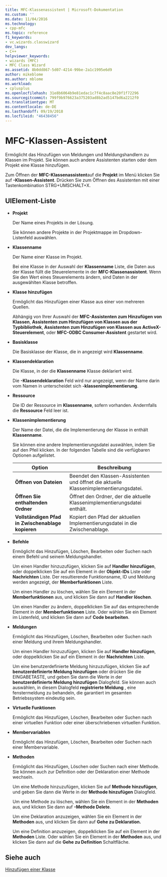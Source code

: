 ```yaml
---
title: MFC-Klassenassistent | Microsoft-Dokumentation
ms.custom: ''
ms.date: 11/04/2016
ms.technology:
- cpp-mfc
ms.topic: reference
f1_keywords:
- vc.wizards.classwizard
dev_langs:
- C++
helpviewer_keywords:
- wizards (MFC)
- MFC Class Wizard
ms.assetid: 8b0dd867-5d07-4214-99be-2a1c1995e6d9
author: mikeblome
ms.author: mblome
ms.workload:
- cplusplus
ms.openlocfilehash: 31e8b6064b9e81edac1c7f4c8aac8e20f1f72296
ms.sourcegitcommit: 799f9b976623a375203ad8b2ad5147bd6a2212f0
ms.translationtype: MT
ms.contentlocale: de-DE
ms.lasthandoff: 09/19/2018
ms.locfileid: "46438456"
---
```

# <a name="mfc-class-wizard"></a>MFC-Klassen-Assistent

Ermöglicht das Hinzufügen von Meldungen und Meldungshandlern zu Klassen im Projekt. Sie können auch andere Assistenten starten oder dem Projekt eine Klasse hinzufügen.

Zum Öffnen der **MFC-Klassenassistent**auf die **Projekt** im Menü klicken Sie auf **-Klassen-Assistent**. Drücken Sie zum Öffnen des Assistenten mit einer Tastenkombination STRG+UMSCHALT+X.

## <a name="uielement-list"></a>UIElement-Liste

- **Projekt**

   Der Name eines Projekts in der Lösung.

   Sie können andere Projekte in der Projektmappe im Dropdown-Listenfeld auswählen.

- **Klassenname**

   Der Name einer Klasse im Projekt.

   Bei eine Klasse in der Auswahl der **Klassenname** Liste, die Daten aus der Klasse füllt die Steuerelemente in der **MFC-Klassenassistent**. Wenn Sie den Wert eines Steuerelements ändern, sind Daten in der ausgewählten Klasse betroffen.

- **Klasse hinzufügen**

   Ermöglicht das Hinzufügen einer Klasse aus einer von mehreren Quellen.

   Abhängig von Ihrer Auswahl der **MFC-Assistenten zum Hinzufügen von Klassen**, **Assistenten zum Hinzufügen von Klassen aus der Typbibliothek**, **Assistenten zum Hinzufügen von Klassen aus ActiveX-Steuerelement**, oder **MFC-ODBC Consumer-Assistent** gestartet wird.

- **Basisklasse**

   Die Basisklasse der Klasse, die in angezeigt wird **Klassenname**.

- **Klassendeklaration**

   Die Klasse, in der die **Klassenname** Klasse deklariert wird.

   Die **-Klassendeklaration** Feld wird nur angezeigt, wenn der Name darin vom Namen in unterscheidet sich **-klassenimplementierung**.

- **Ressource**

   Die ID der Ressource im **Klassenname**, sofern vorhanden. Andernfalls die **Ressource** Feld leer ist.

- **Klassenimplementierung**

   Der Name der Datei, die die Implementierung der Klasse in enthält **Klassenname**.

   Sie können eine andere Implementierungsdatei auswählen, indem Sie auf den Pfeil klicken. In der folgenden Tabelle sind die verfügbaren Optionen aufgelistet.

   |Option|Beschreibung|
   |------------|-----------------|
   |**Öffnen von Dateien**|Beendet den Klassen-Assistenten und öffnet die aktuelle Klassenimplementierungsdatei.|
   |**Öffnen Sie enthaltenden Ordner**|Öffnet den Ordner, der die aktuelle Klassenimplementierungsdatei enthält.|
   |**Vollständigen Pfad in Zwischenablage kopieren**|Kopiert den Pfad der aktuellen Implementierungsdatei in die Zwischenablage.|

- **Befehle**

   Ermöglicht das Hinzufügen, Löschen, Bearbeiten oder Suchen nach einem Befehl und seinem Meldungshandler.

   Um einen Handler hinzuzufügen, klicken Sie auf **Handler hinzufügen**, oder doppelklicken Sie auf ein Element in der **Objekt-IDs** Liste oder **Nachrichten** Liste. Der resultierende Funktionsname, ID und Meldung werden angezeigt, der **Memberfunktionen** Liste.

   Um einen Handler zu löschen, wählen Sie ein Element in der **Memberfunktionen** aus, und klicken Sie dann auf **Handler löschen**.

   Um einen Handler zu ändern, doppelklicken Sie auf das entsprechende Element in der **Memberfunktionen** Liste. Oder wählen Sie ein Element im Listenfeld, und klicken Sie dann auf **Code bearbeiten**.

- **Meldungen**

   Ermöglicht das Hinzufügen, Löschen, Bearbeiten oder Suchen nach einer Meldung und ihrem Meldungshandler.

   Um einen Handler hinzuzufügen, klicken Sie auf **Handler hinzufügen**, oder doppelklicken Sie auf ein Element in der **Nachrichten** Liste.

   Um eine benutzerdefinierte Meldung hinzuzufügen, klicken Sie auf **benutzerdefinierte Meldung hinzufügen** oder drücken Sie die EINGABETASTE, und geben Sie dann die Werte in der **benutzerdefinierte Meldung hinzufügen** Dialogfeld. Sie können auch auswählen, in diesem Dialogfeld **registrierte Meldung** , eine fenstermeldung zu behandeln, die garantiert im gesamten Betriebssystem eindeutig sein.

- **Virtuelle Funktionen**

   Ermöglicht das Hinzufügen, Löschen, Bearbeiten oder Suchen nach einer virtuellen Funktion oder einer überschriebenen virtuellen Funktion.

- **Membervariablen**

   Ermöglicht das Hinzufügen, Löschen, Bearbeiten oder Suchen nach einer Membervariable.

- **Methoden**

   Ermöglicht das Hinzufügen, Löschen oder Suchen nach einer Methode. Sie können auch zur Definition oder der Deklaration einer Methode wechseln.

   Um eine Methode hinzuzufügen, klicken Sie auf **Methode hinzufügen**, und geben Sie dann die Werte in der **Methode hinzufügen** Dialogfeld.

   Um eine Methode zu löschen, wählen Sie ein Element in der **Methoden** aus, und klicken Sie dann auf **-Methode Delete**.

   Um eine Deklaration anzuzeigen, wählen Sie ein Element in der **Methoden** aus, und klicken Sie dann auf **Gehe zu Deklaration.**

   Um eine Definition anzuzeigen, doppelklicken Sie auf ein Element in der **Methoden** Liste. Oder wählen Sie ein Element in der **Methoden** aus, und klicken Sie dann auf die **Gehe zu Definition** Schaltfläche.

## <a name="see-also"></a>Siehe auch

[Hinzufügen einer Klasse](../../ide/adding-a-class-visual-cpp.md)
